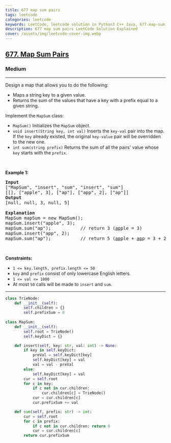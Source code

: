```yaml
---
title: 677 map sum pairs
tags: leetcode
categories: leetcode
keywords: LeetCode, leetcode solution in Python3 C++ Java, 677-map-sum-pairs solution
description: 677 map sum pairs LeetCode Solution Explained
cover: /assets/img/leetcode-cover-img.webp
---
```





<h2><a href="https://leetcode.com/problems/map-sum-pairs/">677. Map Sum Pairs</a></h2><h3>Medium</h3><hr><div><p>Design a map that allows you to do the following:</p>

<ul>
	<li>Maps a string key to a given value.</li>
	<li>Returns the sum of the values that have a key with a prefix equal to a given string.</li>
</ul>

<p>Implement the <code>MapSum</code> class:</p>

<ul>
	<li><code>MapSum()</code> Initializes the <code>MapSum</code> object.</li>
	<li><code>void insert(String key, int val)</code> Inserts the <code>key-val</code> pair into the map. If the <code>key</code> already existed, the original <code>key-value</code> pair will be overridden to the new one.</li>
	<li><code>int sum(string prefix)</code> Returns the sum of all the pairs' value whose <code>key</code> starts with the <code>prefix</code>.</li>
</ul>

<p>&nbsp;</p>
<p><strong>Example 1:</strong></p>

<pre><strong>Input</strong>
["MapSum", "insert", "sum", "insert", "sum"]
[[], ["apple", 3], ["ap"], ["app", 2], ["ap"]]
<strong>Output</strong>
[null, null, 3, null, 5]

<strong>Explanation</strong>
MapSum mapSum = new MapSum();
mapSum.insert("apple", 3);  
mapSum.sum("ap");           // return 3 (<u>ap</u>ple = 3)
mapSum.insert("app", 2);    
mapSum.sum("ap");           // return 5 (<u>ap</u>ple + <u>ap</u>p = 3 + 2 = 5)
</pre>

<p>&nbsp;</p>
<p><strong>Constraints:</strong></p>

<ul>
	<li><code>1 &lt;= key.length, prefix.length &lt;= 50</code></li>
	<li><code>key</code> and <code>prefix</code> consist of only lowercase English letters.</li>
	<li><code>1 &lt;= val &lt;= 1000</code></li>
	<li>At most <code>50</code> calls will be made to <code>insert</code> and <code>sum</code>.</li>
</ul>
</div>

---




```python
class TrieNode:
    def __init__(self):
        self.children = {}
        self.prefixSum = 0
        
class MapSum:
    def __init__(self):
        self.root = TrieNode()
        self.keyDict = {}

    def insert(self, key: str, val: int) -> None:
        if key in self.keyDict: 
            preVal = self.keyDict[key]
            self.keyDict[key] = val
            val = val - preVal
        else: 
            self.keyDict[key] = val
        cur = self.root
        for c in key:
            if c not in cur.children:
                cur.children[c] = TrieNode()
            cur = cur.children[c]
            cur.prefixSum += val

    def sum(self, prefix: str) -> int:
        cur = self.root
        for c in prefix:
            if c not in cur.children: return 0
            cur = cur.children[c]
        return cur.prefixSum


```
